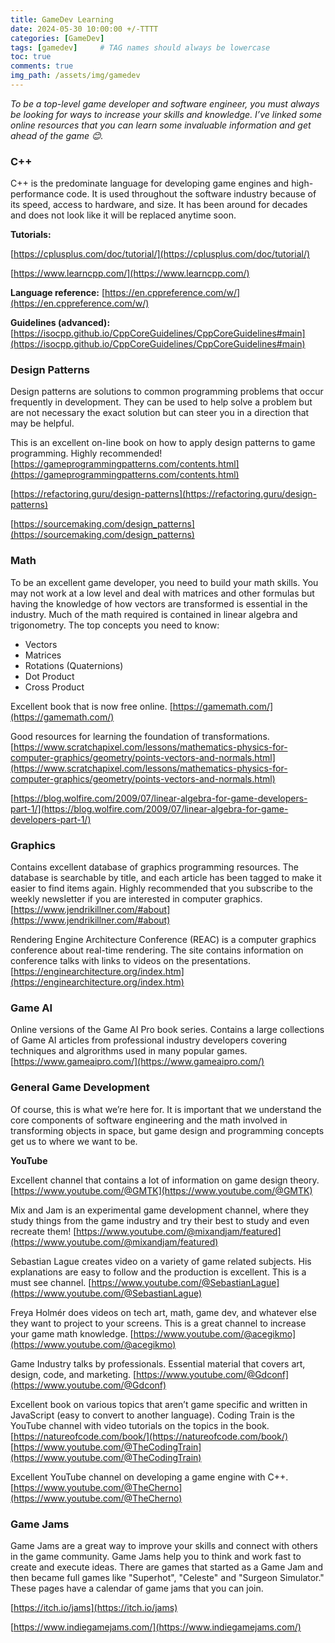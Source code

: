 ```yaml
---
title: GameDev Learning
date: 2024-05-30 10:00:00 +/-TTTT
categories: [GameDev]
tags: [gamedev]     # TAG names should always be lowercase
toc: true
comments: true
img_path: /assets/img/gamedev
---
```

_To be a top-level game developer and software engineer, you must always be looking for ways to increase your skills and knowledge. I’ve linked some online resources that you can learn some invaluable information and get ahead of the game 😊._

### C++
C++ is the predominate language for developing game engines and high-performance code. It is used throughout the software industry because of its speed, access to hardware, and size. It has been around for decades and does not look like it will be replaced anytime soon.

**Tutorials:**

[https://cplusplus.com/doc/tutorial/](https://cplusplus.com/doc/tutorial/)

[https://www.learncpp.com/](https://www.learncpp.com/)

**Language reference:**
[https://en.cppreference.com/w/](https://en.cppreference.com/w/)

**Guidelines (advanced):**
[https://isocpp.github.io/CppCoreGuidelines/CppCoreGuidelines#main](https://isocpp.github.io/CppCoreGuidelines/CppCoreGuidelines#main)

### Design Patterns
Design patterns are solutions to common programming problems that occur frequently in development. They can be used to help solve a problem but are not necessary the exact solution but can steer you in a direction that may be helpful.

This is an excellent on-line book on how to apply design patterns to game programming. Highly recommended!
[https://gameprogrammingpatterns.com/contents.html](https://gameprogrammingpatterns.com/contents.html)

[https://refactoring.guru/design-patterns](https://refactoring.guru/design-patterns)

[https://sourcemaking.com/design_patterns](https://sourcemaking.com/design_patterns)

### Math
To be an excellent game developer, you need to build your math skills. You may not work at a low level and deal with matrices and other formulas but having the knowledge of how vectors are transformed is essential in the industry. Much of the math required is contained in linear algebra and trigonometry.
The top concepts you need to know:
+ Vectors
+ Matrices
+ Rotations (Quaternions)
+ Dot Product
+ Cross Product

Excellent book that is now free online.
[https://gamemath.com/](https://gamemath.com/)

Good resources for learning the foundation of transformations.
[https://www.scratchapixel.com/lessons/mathematics-physics-for-computer-graphics/geometry/points-vectors-and-normals.html](https://www.scratchapixel.com/lessons/mathematics-physics-for-computer-graphics/geometry/points-vectors-and-normals.html)

[https://blog.wolfire.com/2009/07/linear-algebra-for-game-developers-part-1/](https://blog.wolfire.com/2009/07/linear-algebra-for-game-developers-part-1/)

### Graphics

Contains excellent database of graphics programming resources. The database is searchable by title, and each article has been tagged to make it easier to find items again. Highly recommended that you subscribe to the weekly newsletter if you are interested in computer graphics.
[https://www.jendrikillner.com/#about](https://www.jendrikillner.com/#about)

Rendering Engine Architecture Conference (REAC) is a computer graphics conference about real-time rendering. The site contains information on conference talks with links to videos on the presentations.
[https://enginearchitecture.org/index.htm](https://enginearchitecture.org/index.htm)
 
### Game AI

Online versions of the Game AI Pro book series. Contains a large collections of Game AI articles from professional industry developers covering techniques and algrorithms used in many popular games.
[https://www.gameaipro.com/](https://www.gameaipro.com/)

### General Game Development
Of course, this is what we’re here for. It is important that we understand the core components of software engineering and the math involved in transforming objects in space, but game design and programming concepts get us to where we want to be.

**YouTube**

Excellent channel that contains a lot of information on game design theory.
[https://www.youtube.com/@GMTK](https://www.youtube.com/@GMTK)

Mix and Jam is an experimental game development channel, where they study things from the game industry and try their best to study and even recreate them!
[https://www.youtube.com/@mixandjam/featured](https://www.youtube.com/@mixandjam/featured)

Sebastian Lague creates video on a variety of game related subjects. His explanations are easy to follow and the production is excellent. This is a must see channel.
[https://www.youtube.com/@SebastianLague](https://www.youtube.com/@SebastianLague)

Freya Holmér does videos on tech art, math, game dev, and whatever else they want to project to your screens. This is a great channel to increase your game math knowledge.
[https://www.youtube.com/@acegikmo](https://www.youtube.com/@acegikmo)

Game Industry talks by professionals. Essential material that covers art, design, code, and marketing.
[https://www.youtube.com/@Gdconf](https://www.youtube.com/@Gdconf)

Excellent book on various topics that aren’t game specific and written in JavaScript (easy to convert to another language). Coding Train is the YouTube channel with video tutorials on the topics in the book.
[https://natureofcode.com/book/](https://natureofcode.com/book/)
[https://www.youtube.com/@TheCodingTrain](https://www.youtube.com/@TheCodingTrain)

Excellent YouTube channel on developing a game engine with C++.
[https://www.youtube.com/@TheCherno](https://www.youtube.com/@TheCherno)

### Game Jams
Game Jams are a great way to improve your skills and connect with others in the game community. Game Jams help you to think and work fast to create and execute ideas. There are games that started as a Game Jam and then became full games like "Superhot", "Celeste" and "Surgeon Simulator." These pages have a calendar of game jams that you can join.

[https://itch.io/jams](https://itch.io/jams)

[https://www.indiegamejams.com/](https://www.indiegamejams.com/)
